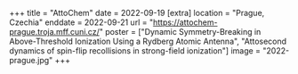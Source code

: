 +++
title = "AttoChem"
date = 2022-09-19
[extra]
location = "Prague, Czechia"
enddate = 2022-09-21
url = "https://attochem-prague.troja.mff.cuni.cz/"
poster = ["Dynamic Symmetry-Breaking in Above-Threshold Ionization Using a Rydberg Atomic Antenna", "Attosecond dynamics of spin-flip recollisions in strong-field ionization"]
image = "2022-prague.jpg"
+++
